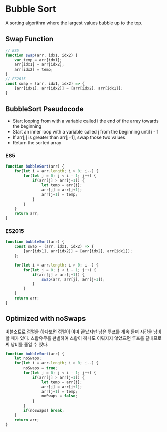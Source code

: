 # Bubble Sort
A sorting algorithm where the largest values bubble up to the top.
## Swap Function
```javascript
// ES5
function swap(arr, idx1, idx2) {
    var temp = arr[idx1];
    arr[idx1] = arr[idx2];
    arr[idx2] = temp;
}
// ES2015
const swap = (arr, idx1, idx2) => {
    [arr[idx1], arr[idx2]] = [arr[idx2], arr[idx1]];
}
```
## BubbleSort Pseudocode
* Start looping from with a variable called i the end of the array towards the beginning
* Start an inner loop with a variable called j from the beginning until i - 1
* If arr[j] is greater than arr[j+1], swap those two values
* Return the sorted array
### ES5
```javascript
function bubbleSort(arr) {
    for(let i = arr.length; i > 0; i--) {
        for(let j = 0; j < i - 1; j++) {
            if(arr[j] > arr[j+1]) {
                let temp = arr[j];
                arr[j] = arr[j+1];
                arr[j+1] = temp;
            }
        }
    }
    return arr;
}
```
### ES2015
```javascript
function bubbleSort(arr) {
    const swap = (arr, idx1, idx2) => {
        [arr[idx1], arr[idx2]] = [arr[idx2], arr[idx1]];
    };

    for(let i = arr.length; i > 0; i--) {
        for(let j = 0; j < i - 1; j++) {
            if(arr[j] > arr[j+1]) {
                swap(arr, arr[j], arr[j+1]);
            }
        }
    }
    return arr;
}
```
## Optimized with noSwaps
버블소트로 정렬을 하다보면 정렬이 이미 끝났지만 남은 루프를 계속 돌며 시간을 낭비할 때가 있다. 스왑유무를 판별하여 스왑이 하나도 이뤄지지 않았으면 루프를 끝내므로써 낭비를 줄일 수 있다.
```javascript
function bubbleSort(arr) {
    let noSwaps;
    for(let i = arr.length; i > 0; i--) {
        noSwaps = true;
        for(let j = 0; j < i - 1; j++) {
            if(arr[j] > arr[j+1]) {
                let temp = arr[j];
                arr[j] = arr[j+1];
                arr[j+1] = temp;
                noSwaps = false;
            }
        }
        if(noSwaps) break;
    }
    return arr;
}
```